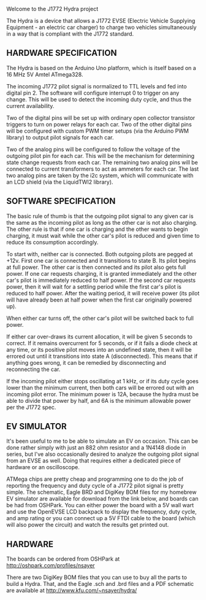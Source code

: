 Welcome to the J1772 Hydra project

The Hydra is a device that allows a J1772 EVSE (Electric Vehicle Supplying Equipment - an electric car charger)
to charge two vehicles simultaneously in a way that is compliant with the J1772 standard.

HARDWARE SPECIFICATION
----------------------

The Hydra is based on the Arduino Uno platform, which is itself based on a 16 MHz 5V Amtel ATmega328.

The incoming J1772 pilot signal is normalized to TTL levels and fed into digital pin 2. The software will
configure interrupt 0 to trigger on any change. This will be used to detect the incoming duty cycle, and
thus the current availability.

Two of the digital pins will be set up with ordinary open collector transistor triggers to turn on power
relays for each car. Two of the other digital pins will be configured with custom PWM timer setups (via the
Arduino PWM library) to output pilot signals for each car.

Two of the analog pins will be configured to follow the voltage of the outgoing pilot pin for each car.
This will be the mechanism for determining state change requests from each car. The remaining two analog
pins will be connected to current transformers to act as ammeters for each car. The last two analog pins
are taken by the i2c system, which will communicate with an LCD shield (via the LiquidTWI2 library).

SOFTWARE SPECIFICATION
----------------------

The basic rule of thumb is that the outgoing pilot signal to any given car is the same as the incoming pilot
as long as the other car is not also charging. The other rule is that if one car is charging and the other
wants to begin charging, it must wait while the other car's pilot is reduced and given time to reduce its
consumption accordingly.

To start with, neither car is connected. Both outgoing pilots are pegged at +12v. First one car is connected
and it transitions to state B. Its pilot begins at full power. The other car is then connected and its pilot
also gets full power. If one car requests charging, it is granted immediately and the other car's pilot is
immediately reduced to half power. If the second car requests power, then it will wait for a settling period
while the first car's pilot is reduced to half power. After the waiting period, it will receive power (its pilot
will have already been at half power when the first car originally powered up).

When either car turns off, the other car's pilot will be switched back to full power.

If either car over-draws its current allocation, it will be given 5 seconds to correct. If it remains overcurrent
for 5 seconds, or if it fails a diode check at any time, or its positive pilot moves into an undefined state,
then it will be errored out until it transitions into state A (disconnected). This means that if anything
goes wrong, it can be remedied by disconnecting and reconnecting the car.

If the incoming pilot either stops oscillating at 1 kHz, or if its duty cycle goes lower than the minimum
current, then both cars will be errored out with an incoming pilot error. The minimum power is 12A, because
the hydra must be able to divide that power by half, and 6A is the minimum allowable power per the J1772 spec.

EV SIMULATOR
------------

It's been useful to me to be able to simulate an EV on occasion. This can be done rather simply with just an 882 ohm
resistor and a 1N4148 diode in series, but I've also occasionally desired to analyze the outgoing pilot signal
from an EVSE as well. Doing that requires either a dedicated piece of hardware or an oscilloscope.

ATMega chips are pretty cheap and programming one to do the job of reporting the frequency and duty cycle of a
J1772 pilot signal is pretty simple. The schematic, Eagle BRD and DigiKey BOM files for my homebrew EV simulator
are available for download from the link below, and boards can be had from OSHPark. You can either power the
board with a 5V wall wart and use the OpenEVSE LCD backpack to display the frequency, duty cycle, and amp
rating or you can connect up a 5V FTDI cable to the board (which will also power the circuit) and watch the
results get printed out.

HARDWARE
--------

The boards can be ordered from OSHPark at http://oshpark.com/profiles/nsayer

There are two DigiKey BOM files that you can use to buy all the parts to build a Hydra. That, and the
Eagle .sch and .brd files and a PDF schematic are available at http://www.kfu.com/~nsayer/hydra/

